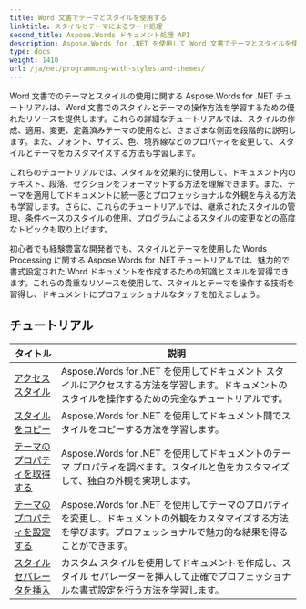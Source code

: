 ```yaml
---
title: Word 文書でテーマとスタイルを使用する
linktitle: スタイルとテーマによるワード処理
second_title: Aspose.Words ドキュメント処理 API
description: Aspose.Words for .NET を使用して Word 文書でテーマとスタイルを使用する方法について学習します。ステップバイステップのチュートリアルと C# コード サンプルを使用して、Word 文書でスタイルとテーマを作成、適用、カスタマイズする方法を学習します。
type: docs
weight: 1410
url: /ja/net/programming-with-styles-and-themes/
---
```

Word 文書でのテーマとスタイルの使用に関する Aspose.Words for .NET チュートリアルは、Word 文書でのスタイルとテーマの操作方法を学習するための優れたリソースを提供します。これらの詳細なチュートリアルでは、スタイルの作成、適用、変更、定義済みテーマの使用など、さまざまな側面を段階的に説明します。また、フォント、サイズ、色、境界線などのプロパティを変更して、スタイルとテーマをカスタマイズする方法も学習します。

これらのチュートリアルでは、スタイルを効果的に使用して、ドキュメント内のテキスト、段落、セクションをフォーマットする方法を理解できます。また、テーマを適用してドキュメントに統一感とプロフェッショナルな外観を与える方法も学習します。さらに、これらのチュートリアルでは、継承されたスタイルの管理、条件ベースのスタイルの使用、プログラムによるスタイルの変更などの高度なトピックも取り上げます。

初心者でも経験豊富な開発者でも、スタイルとテーマを使用した Words Processing に関する Aspose.Words for .NET チュートリアルでは、魅力的で書式設定された Word ドキュメントを作成するための知識とスキルを習得できます。これらの貴重なリソースを使用して、スタイルとテーマを操作する技術を習得し、ドキュメントにプロフェッショナルなタッチを加えましょう。

 ## チュートリアル
| タイトル | 説明 |
| --- | --- |
| [アクセススタイル](./access-styles/) | Aspose.Words for .NET を使用してドキュメント スタイルにアクセスする方法を学習します。ドキュメントのスタイルを操作するための完全なチュートリアルです。 |
| [スタイルをコピー](./copy-styles/) | Aspose.Words for .NET を使用してドキュメント間でスタイルをコピーする方法を学習します。 |
| [テーマのプロパティを取得する](./get-theme-properties/) | Aspose.Words for .NET を使用してドキュメントのテーマ プロパティを調べます。スタイルと色をカスタマイズして、独自の外観を実現します。 |
| [テーマのプロパティを設定する](./set-theme-properties/) | Aspose.Words for .NET を使用してテーマのプロパティを変更し、ドキュメントの外観をカスタマイズする方法を学びます。プロフェッショナルで魅力的な結果を得ることができます。 |
| [スタイルセパレータを挿入](./insert-style-separator/) | カスタム スタイルを使用してドキュメントを作成し、スタイル セパレーターを挿入して正確でプロフェッショナルな書式設定を行う方法を学習します。 |